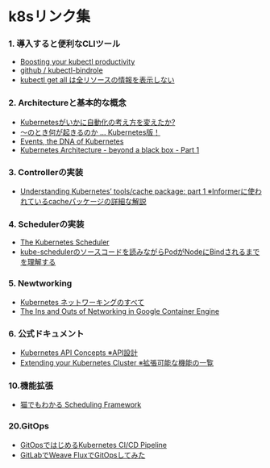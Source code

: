 # k8sリンク集

### 1. 導入すると便利なCLIツール
- [Boosting your kubectl productivity](https://itnext.io/boosting-your-kubectl-productivity-b348f7c25712)
- [github / kubectl-bindrole](https://github.com/Ladicle/kubectl-bindrole)
- [kubectl get all は全リソースの情報を表示しない](https://text.superbrothers.dev/190616-kubectl-get-all-does-not-include-most-resources/)

### 2. Architectureと基本的な概念
- [Kubernetesがいかに自動化の考え方を変えたか?](https://deeeet.com/writing/2018/12/13/how-kubernetes-change-our-way-of-automation/)
- [〜のとき何が起きるのか ... Kubernetes版！](https://github.com/jamiehannaford/what-happens-when-k8s/blob/master/ja-jp/README.md
)
- [Events, the DNA of Kubernetes](https://www.mgasch.com/post/k8sevents/
)
- [Kubernetes Architecture - beyond a black box - Part 1](https://www.slideshare.net/harryzhang735/kubernetes-beyond-a-black-box-part-1
)

### 3. Controllerの実装
- [Understanding Kubernetes’ tools/cache package: part 1 ※Informerに使われているcacheパッケージの詳細な解説](https://lairdnelson.wordpress.com/2018/01/07/understanding-kubernetes-tools-cache-package-part-1/)

### 4. Schedulerの実装
- [The Kubernetes Scheduler](https://medium.com/@dominik.tornow/the-kubernetes-scheduler-cd429abac02f)
- [kube-schedulerのソースコードを読みながらPodがNodeにBindされるまでを理解する](https://qiita.com/everpeace/items/601dc613a0f424fb5619)

### 5. Newtworking
- [Kubernetes ネットワーキングのすべて](https://www.slideshare.net/linecorp/kubernetes-124878915)
- [The Ins and Outs of Networking in Google Container Engine](https://speakerdeck.com/thockin/the-ins-and-outs-of-networking-in-google-container-engine)

### 6. 公式ドキュメント
- [Kubernetes API Concepts ※API設計](https://kubernetes.io/docs/reference/using-api/api-concepts/)
- [Extending your Kubernetes Cluster ※拡張可能な機能の一覧](https://kubernetes.io/docs/concepts/extend-kubernetes/extend-cluster/)

### 10.機能拡張
 - [猫でもわかる Scheduling Framework](https://speakerdeck.com/ytaka23/kubernetes-meetup-tokyo-16th)

### 20.GitOps
 - [GitOpsではじめるKubernetes CI/CD Pipeline](https://www.slideshare.net/linecorp/gitopskubernetes-cicd-pipeline)
 - [GitLabでWeave FluxでGitOpsしてみた](https://speakerdeck.com/endok/gitops-using-flux-and-gitlab)
